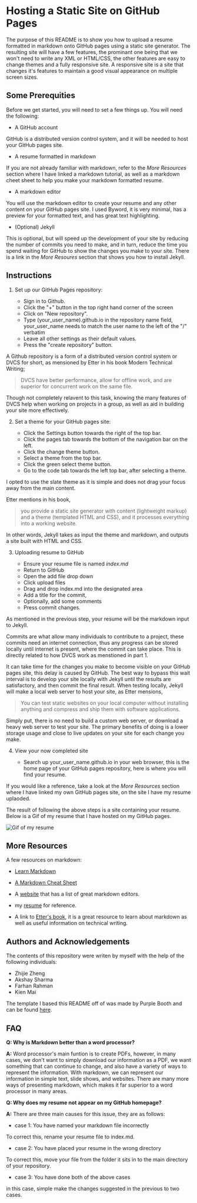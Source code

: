 # Hosting a Static Site on GitHub Pages

The purpose of this README is to show you how to upload a resume formatted in markdown onto GitHub pages using a static site generator. The resulting site will have a few features, the prominant one being that we won't need to write any XML or HTML/CSS, the other features are easy to change themes and a fully responsive site. A responsive site is a site that changes it's features to maintain a good visual appearance on multiple screen sizes.

## Some Prerequities

Before we get started, you will need to set a few things up. You will need the following:

- A GitHub account

GitHub is a distributed version control system, and it will be needed to host your GitHub pages site.

- A resume formatted in markdown

If you are not already familiar with markdown, refer to the _More Resources_ section where I have linked a markdown tutorial, as well as a markdown cheet sheet to help you make your markdown formatted resume.

- A markdown editor

You will use the markdown editor to create your resume and any other content on your GitHub pages site. I used Byword, it is very minimal, has a preview for your formatted text, and has great text highlighting.

- (Optional) Jekyll

This is optional, but will speed up the development of your site by reducing the number of commits you need to make, and in turn, reduce the time you spend waiting for GitHub to show the changes you make to your site. There is a link in the _More Resoures_ section that shows you how to install Jekyll.

## Instructions

1. Set up our GitHub Pages repository:

	- Sign in to Github. 
	- Click the "+" button in the top right hand corner of the screen
	- Click on "New repository".
	- Type (your_user_name).github.io in the repository name field, your_user_name needs to match the user name to the left of the "/" verbatim
	- Leave all other settings as their default values.
	- Press the "create repository" button.

A Github repository is a form of a distributed version control system or DVCS for short, as mensioned by Etter in his book Modern Technical Writing;
> DVCS have better performance, allow for offline work, and are superior for concurrent work on the same file.

Though not completely relavent to this task, knowing the many features of DVCS help when working on projects in a group, as well as aid in building your site more effectively.

2. Set a theme for your GitHub pages site:

	- Click the Settings button towards the right of the top bar.
	- Click the pages tab towards the bottom of the navigation bar on the left.
	- Click the change theme button.
	- Select a theme from the top bar.
	- Click the green select theme button.
	- Go to the code tab towards the left top bar, after selecting a theme.

I opted to use the slate theme as it is simple and does not drag your focus away from the main content.

Etter mentions in his book,
> you provide a static site generator with content (lightweight markup) and a theme (templated HTML and CSS), and it processes everything into a working website.

In other words, Jekyll takes as input the theme and markdown, and outputs a site built with HTML and CSS.

3. Uploading resume to GitHub

	- Ensure your resume file is named _index.md_
	- Return to GitHub
	- Open the add file drop down
	- Click upload files
	- Drag and drop index.md into the designated area
	- Add a title for the commit,
	- Optionally, add some comments
	- Press commit changes.

As mentioned in the previous step, your resume will be the markdown input to Jekyll.

Commits are what allow many individuals to contribute to a project, these commits need an internet connection, thus any progress can be stored locally until internet is present, where the commit can take place. This is directly related to how DVCS work as menstioned in part 1.

It can take time for the changes you make to become visible on your GitHub pages site, this delay is caused by GitHub. The best way to bypass this wait interval is to develop your site locally with Jekyll until the results are satisfactory, and then commit the final result. When testing locally, Jekyll will make a local web server to host your site, as Etter mensions,
> You can test static websites on your local computer without installing anything and compress and ship them with software applications.

Simply put, there is no need to build a custom web server, or download a heavy web server to test your site. The primary benefits of doing is a lower storage usage and close to live updates on your site for each change you make.

4. View your now completed site

	- Search up your_user_name.github.io in your web browser, this is the home page of your GitHub pages repository, here is where you will find your resume. 

If you would like a reference, take a look at the _More Resources_ section where I have linked my own GitHub pages site, on the site I have my resume uplaoded. 

The result of following the above steps is a site containing your resume. Below is a Gif of my resume that I have hosted on my GitHub pages.

![Gif of my resume](https://github.com/diddy5436/diddy5436.github.io/blob/main/Animation.gif)

## More Resources

A few resources on markdown:

- [Learn Markdown](https://www.markdowntutorial.com)
- [A Markdown Cheat Sheet](https://www.markdownguide.org/basic-syntax/)
- A [website](https://www.oberlo.ca/blog/markdown-editors) that has a list of great markdown editors.

- my [resume](https://diddy5436.github.io) for reference.

- A link to [Etter's book](https://www.amazon.ca/Modern-Technical-Writing-Introduction-Documentation-ebook/dp/B01A2QL9SS), it is a great resource to learn about markdown as well as useful information on technical writing.

## Authors and Acknowledgements

The contents of this repository were writen by myself with the help of the following individuals:

- Zhijie Zheng
- Akshay Sharma
- Farhan Rahman
- Kien Mai

The template I based this README off of was made by Purple Booth and can be found [here](https://github.com/PurpleBooth/a-good-readme-template).

## FAQ

**Q: Why is Markdown better than a word processor?**

**A:** Word processor's main funtion is to create PDFs, however, in many cases, we don't want to simply download our information as a PDF, we want something that can continue to change, and also have a variety of ways to represent the information. With markdown, we can represent our information in simple text, slide shows, and websites. There are many more ways of presenting markdown, which makes it far superior to a word processor in many areas.

**Q: Why does my resume not appear on my GitHub homepage?**

**A:** There are three main causes for this issue, they are as follows:
 
- case 1: You have named your markdown file incorrectly

To correct this, rename your resume file to index.md.

- case 2: You have placed your resume in the wrong directory

To correct this, move your file from the folder it sits in to the main directory of your repository.

- case 3: You have done both of the above cases

in this case, simple make the changes suggested in the previous to two cases.